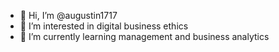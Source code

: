 - 👋 Hi, I’m @augustin1717
- 👀 I’m interested in digital business ethics
- 🌱 I’m currently learning management and business analytics

<!---
augustin1717/augustin1717 is a ✨ special ✨ repository because its `README.md` (this file) appears on your GitHub profile.
You can click the Preview link to take a look at your changes.
--->

